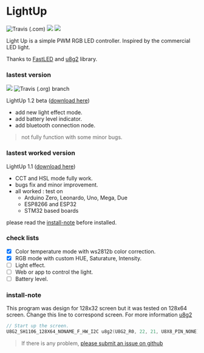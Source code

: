 # LightUp
<img alt="Travis (.com)" src="https://img.shields.io/travis/com/TanPitch/Light-Up?style=for-the-badge"> <img src="https://img.shields.io/badge/Lines%20Of%20Code-308-brightgreen?style=for-the-badge"> <img src="https://img.shields.io/badge/RELEASE-v1.1-brightgreen?style=for-the-badge">

Light Up is a simple PWM RGB LED controller.
Inspired by the commercial LED light.

Thanks to [FastLED](https://github.com/FastLED/FastLED) and [u8g2](https://github.com/olikraus/u8g2) library.

### lastest version
<img src="https://img.shields.io/github/v/release/TanPitch/Light-Up?style=for-the-badge"> <img alt="Travis (.org) branch" src="https://img.shields.io/travis/TanPitch/Light-Up/Beta?style=for-the-badge">

LightUp 1.2 beta ([download here](https://github.com/TanPitch/Light-Up/tree/Beta))
* add new light effect mode.
* add battery level indicator.
* add bluetooth connection node.
> not fully function with some minor bugs.

### lastest worked version
LightUp 1.1 ([download here](https://github.com/TanPitch/Light-Up/releases/tag/1.1))
* CCT and HSL mode fully work.
* bugs fix and minor improvement.
* all worked : test on
  * Arduino Zero, Leonardo, Uno, Mega, Due
  * ESP8266 and ESP32
  * STM32 based boards

please read the [install-note](###install-note) before installed.

### check lists

- [x] Color temperature mode with ws2812b color correction.
- [x] RGB mode with custom HUE, Saturature, Intensity.
- [ ] Light effect.
- [ ] Web or app to control the light.
- [ ] Battery level.

### install-note
This program was design for 128x32 screen but it was tested on 128x64 screen.
Change this line to correspond screen.
For more information [u8g2](https://github.com/olikraus/u8g2)

```C
// Start up the screen.
U8G2_SH1106_128X64_NONAME_F_HW_I2C u8g2(U8G2_R0, 22, 21, U8X8_PIN_NONE);
```

 > If there is any problem, [please submit an issue on github](https://help.github.com/en/articles/creating-an-issue)
